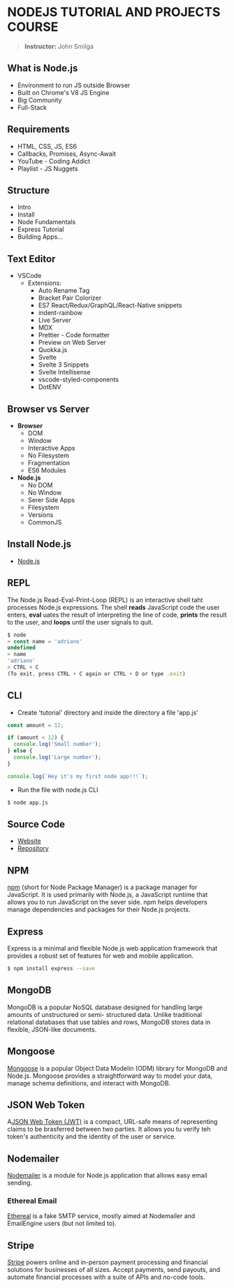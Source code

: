# NODEJS TUTORIAL AND PROJECTS COURSE
> **Instructor:** John Smilga

## What is Node.js
* Environment to run JS outside Browser
* Built on Chrome's V8 JS Engine
* Big Community
* Full-Stack

## Requirements
* HTML, CSS, JS, ES6
* Callbacks, Promises, Async-Await
* YouTube - Coding Addict
* Playlist - JS Nuggets  

## Structure
* Intro
* Install
* Node Fundamentals
* Express Tutorial
* Building Apps...

## Text Editor
* VSCode
  - Extensions:
    * Auto Rename Tag
    * Bracket Pair Colorizer
    * ES7 React/Redux/GraphQL/React-Native snippets
    * indent-rainbow
    * Live Server
    * MDX
    * Prettier - Code formatter
    * Preview on Web Server
    * Quokka.js
    * Svelte
    * Svelte 3 Snippets
    * Svelte Intellisense
    * vscode-styled-components
    * DotENV

## Browser vs Server
* __Browser__
  - DOM
  - Window
  - Interactive Apps
  - No Filesystem
  - Fragmentation
  - ES6 Modules
* __Node.js__
  - No DOM
  - No Window
  - Serer Side Apps
  - Filesystem
  - Versions
  - CommonJS

## Install Node.js
* [Node.js](https://nodejs.org/en/)

## REPL
The Node.js Read-Eval-Print-Loop (REPL) is an interactive shell taht processes Node.js expressions. The shell **reads** JavaScript code the user enters, **eval** uates the result of interpreting the line of code, **prints** the result to the user, and **loops** until the user signals to quit.

```js
$ node
> const name = 'adriano'
undefined
> name
'adriano'
> CTRL + C
(To exit, press CTRL + C again or CTRL + D or type .exit)
```

## CLI
* Create 'tutorial' directory and inside the directory a file 'app.js'
```js
const amount = 12;

if (amount < 12) {
  console.log('Small number');
} else {
  console.log('Large number');
}

console.log(`Hey it's my first node app!!!`);
```

* Run the file with node.js CLI
```bash
$ node app.js
```

## Source Code
* [Website](https://johnsmilga.com/)
* [Repository](https://github.com/john-smilga/node-express-course)

## NPM
[npm](https://www.npmjs.com/) (short for Node Package Manager) is a package manager for JavaScript. It is used primarily with Node.js, a JavaScript runtime that allows you to run JavaScript on the sever side. npm helps developers manage dependencies and packages for their Node.js projects.

## Express
Express is a minimal and flexible Node.js web application framework that provides a robust set of features for web and mobile application.

```sh
$ npm install express --save
```

## MongoDB
MongoDB is a popular NoSQL database designed for handling large amounts of unstructured or semi- structured data. Unlike traditional relational databases that use tables and rows, MongoDB stores data in flexible, JSON-like documents.

## Mongoose
[Mongoose](https://mongoosejs.com/) is a popular Object Data Modelin (ODM) library for MongoDB and Node.js. Mongoose provides a straightforward way to model your data, manage schema definitions, and interact with MongoDB.

## JSON Web Token
A[JSON Web Token (JWT)](https://jwt.io/) is a compact, URL-safe means of representing claims to be brasferred between two parties. It allows you tu verify teh token's authenticity and the identity of the user or service.

## Nodemailer
[Nodemailer](https://nodemailer.com/) is a module for Node.js application that allows easy email sending.

### Ethereal Email
[Ethereal](https://ethereal.email/) is a fake SMTP service, mostly aimed at Nodemailer and EmailEngine users (but not limited to).

## Stripe
[Stripe](https://stripe.com/) powers online and in-person payment processing and financial solutions for businesses of all sizes. Accept payments, send payouts, and automate financial processes with a suite of APIs and no-code tools.
